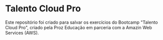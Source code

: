 # Talento Cloud Pro
Este repositório foi criado para salvar os exercícios do Bootcamp "Talento Cloud Pro", criado pela Proz Educação em parceria com a Amazin Web Services (AWS).
